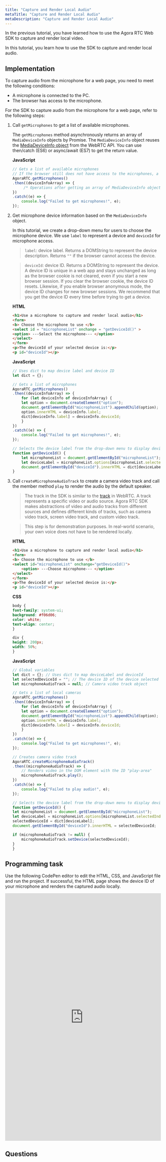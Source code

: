 ```yaml
---
title: "Capture and Render Local Audio"
metaTitle: "Capture and Render Local Audio"
metaDescription: "Capture and Render Local Audio"
---
```


In the previous tutorial, you have learned how to use the Agora RTC Web SDK to capture and render local video.

In this tutorial, you learn how to use the SDK to capture and render local audio.

## Implementation

To capture audio from the microphone for a web page, you need to meet the following conditions:

- A microphone is connected to the PC.
- The browser has access to the microphone.

For the SDK to capture audio from the microphone for a web page, refer to the following steps:

1. Call `getMicrophones` to get a list of available microphones.

    The `getMicrophones` method asynchronously returns an array of `MediaDeviceInfo` objects by Promise. The `MediaDeviceInfo` object reuses the [MediaDeviceInfo object](https://developer.mozilla.org/en-US/docs/Web/API/MediaDeviceInfo) from the WebRTC API. You can use then/catch (ES6) or async/await (ES7) to get the return value.

    **JavaScript**

    ```javascript
    // Gets a list of available microphones
    // If the browser still does not have access to the microphones, a dialog box pops out for you to grant access.
    AgoraRTC.getMicrophones()
    .then((deviceInfoArray) => {
         /* Operations after getting an array of MediaDeviceInfo objects */
    })
    .catch((e) => {
        console.log("Failed to get microphones!", e);
    });
    ```

2. Get microphone device information based on the `MediaDeviceInfo` object.

    In this tutorial, we create a drop-down menu for users to choose the microphone device. We use `label` to represent a device and `deviceId` for microphone access.

    > `label`: device label. Returns a DOMString to represent the device description. Returns `""` if the browser cannot access the device.

    > `deviceId`: device ID. Returns a DOMString to represent the device. A device ID is unique in a web app and stays unchanged as long as the browser cookie is not cleared, even if you start a new browser session. If you clear the browser cookie, the device ID resets. Likewise, if you enable browser anonymous mode, the device ID changes for new browser sessions. We recommend that you get the device ID every time before trying to get a device.

    **HTML**

    ```html
    <h1>Use a microphone to capture and render local audio</h1>
    <form>
    <b> Choose the microphone to use </b>
    <select id = "microphoneList" onchange = "getDeviceId()" >
    <option> ---Select the microphone--- </option>
    </select>
    </form>
    <p>The deviceId of your selected device is:</p>
    <p id="deviceId"></p>
    ```

    **JavaScript**

    ```javascript
    // Uses dict to map device label and device ID
    let dict = {};

    // Gets a list of microphones
    AgoraRTC.getMicrophones()
    .then((deviceInfoArray) => {
        for (let deviceInfo of deviceInfoArray) {
        let option = document.createElement("option");
        document.getElementById("microphoneList").appendChild(option);
        option.innerHTML = deviceInfo.label;
        dict[deviceInfo.label] = deviceInfo.deviceId;
        }
    })
    .catch((e) => {
        console.log("Failed to get microphones!", e);
    });

    // Selects the device label from the drop-down menu to display device ID
    function getDeviceId() {
        let microphoneList = document.getElementById("microphoneList");
        let deviceLabel = microphoneList.options[microphoneList.selectedIndex].text;
        document.getElementById("deviceId").innerHTML = dict[deviceLabel];
    }
    ```

3. Call `createMicrophoneAudioTrack` to create a camera video track and call the member method `play` to render the audio by the default speaker.

    > The track in the SDK is similar to the [track](https://developer.mozilla.org/zh-CN/docs/Web/API/MediaStreamTrack) in WebRTC. A track represents a specific video or audio source. Agora RTC SDK makes abstractions of video and audio tracks from different sources and defines different kinds of tracks, such as camera video track, screen video track, and custom video track.

    > This step is for demonstration purposes. In real-world scenario, your own voice does not have to be rendered locally.

    **HTML**

    ```html
    <h1>Use a microphone to capture and render local audio</h1>
    <form>
    <b> Choose the microphone to use </b>
    <select id="microphoneList" onchange="getDeviceId()">
        <option> ---Choose microphone--- </option>
    </select>
    </form>
    <p>The deviceId of your selected device is:</p>
    <p id="deviceId"></p>
    ```

    **CSS**

    ```css
    body {
    font-family: system-ui;
    background: #f06d06;
    color: white;
    text-align: center;
    }

    div {
    height: 200px;
    width: 50%;
    }
    ```

    **JavaScript**

    ```javascript
    // Global variables
    let dict = {}; // Uses dict to map deviceLabel and deviceId
    let selectedDeviceId = ""; // The device ID of the device selected from the drop-down box 
    let microphoneAudioTrack = null; // Camera video track object

    // Gets a list of local cameras
    AgoraRTC.getMicrophones()
    .then((deviceInfoArray) => {
        for (let deviceInfo of deviceInfoArray) {
        let option = document.createElement("option");
        document.getElementById("microphoneList").appendChild(option);
        option.innerHTML = deviceInfo.label;
        dict[deviceInfo.label] = deviceInfo.deviceId;
        }
    })
    .catch((e) => {
        console.log("Failed to get microphones!", e);
    });

    // Creates camera video track
    AgoraRTC.createMicrophoneAudioTrack()
    .then((microphoneAudioTrack) => {
        // Renders video in the DOM element with the ID "play-area"
        microphoneAudioTrack.play();
    })
    .catch((e) => {
        console.log("Failed to play audio!", e);
    });

    // Selects the device label from the drop-down menu to display device ID
    function getDeviceId() {
    let microphoneList = document.getElementById("microphoneList");
    let deviceLabel = microphoneList.options[microphoneList.selectedIndex].text;
    selectedDeviceId = dict[deviceLabel];
    document.getElementById("deviceId").innerHTML = selectedDeviceId;

    if (microphoneAudioTrack != null) {
        microphoneAudioTrack.setDevice(selectedDeviceId);
    }
    }

    ```

## Programming task

Use the following CodePen editor to edit the HTML, CSS, and JavaScript file and run the project. If successful, the HTML page shows the device ID of your microphone and renders the captured audio locally.

<iframe height="800" style="width: 100%;" scrolling="no" title="03: Capture audio through microphone and render locally" src="https://codepen.io/yamasite/embed/preview/QWQGbbZ?default-tab=html%2Cresult&editable=true" frameborder="no" loading="lazy" allowtransparency="true" allowfullscreen="{true}" allow="microphone;camera">
  See the Pen <a href="https://codepen.io/yamasite/pen/QWQGbbZ">
  03: Capture audio through microphone and render locally</a> by Lutkin Wang (<a href="https://codepen.io/yamasite">@yamasite</a>)
  on <a href="https://codepen.io">CodePen</a>.
</iframe>

## Questions

<Newquiz03 />